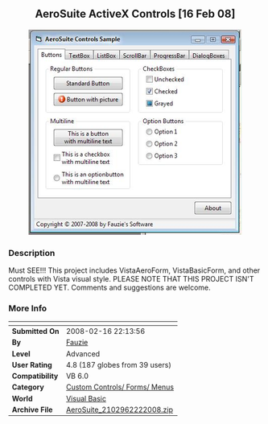 ﻿<div align="center">

## AeroSuite ActiveX Controls \[16 Feb 08\]

<img src="PIC200822448582765.JPG">
</div>

### Description

Must SEE!!! This project includes VistaAeroForm, VistaBasicForm, and other controls with Vista visual style. PLEASE NOTE THAT THIS PROJECT ISN'T COMPLETED YET. Comments and suggestions are welcome.
 
### More Info
 


<span>             |<span>
---                |---
**Submitted On**   |2008-02-16 22:13:56
**By**             |[Fauzie](https://github.com/Planet-Source-Code/PSCIndex/blob/master/ByAuthor/fauzie.md)
**Level**          |Advanced
**User Rating**    |4.8 (187 globes from 39 users)
**Compatibility**  |VB 6\.0
**Category**       |[Custom Controls/ Forms/  Menus](https://github.com/Planet-Source-Code/PSCIndex/blob/master/ByCategory/custom-controls-forms-menus__1-4.md)
**World**          |[Visual Basic](https://github.com/Planet-Source-Code/PSCIndex/blob/master/ByWorld/visual-basic.md)
**Archive File**   |[AeroSuite\_2102962222008\.zip](https://github.com/Planet-Source-Code/fauzie-aerosuite-activex-controls-16-feb-08__1-70026/archive/master.zip)








